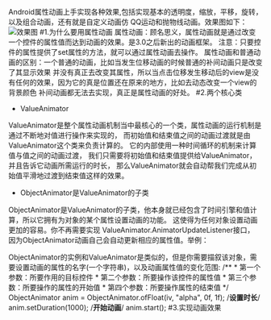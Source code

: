 Android属性动画上手实现各种效果,包括实现基本的透明度，缩放，平移，旋转，以及组合动画，还有就是自定义动画仿
QQ运动和抛物线动画。效果图如下：
![效果图](https://github.com/linglongxin24/AnimatorDemo/blob/master/screenshorts/effect.gif?raw=true)
#1.为什么要用属性动画
属性动画：顾名思义，属性动画就是通过改变一个控件的属性值而达到动画的效果。是3.0之后新出的动画框架。
注意：只要控件的属性提供了set属性的方法，就可以通过属性动画去操作。
属性动画和普通动画的区别：一个普通的动画，比如当发生位移动画的时候普通的补间动画只是改变了其显示效果
并没有真正去改变其属性，所以当点击位移发生移动后的view是没有任何的效果，因为它的真是位置还在原来的地方，比如去动态改变一个view的背景颜色
补间动画都无法去实现，真正是属性动画的好处。
#2.两个核心类

 * ValueAnimator 
 
 ValueAnimator是整个属性动画机制当中最核心的一个类，属性动画的运行机制是通过不断地对值进行操作来实现的，
 而初始值和结束值之间的动画过渡就是由ValueAnimator这个类来负责计算的。
 它的内部使用一种时间循环的机制来计算值与值之间的动画过渡，
 我们只需要将初始值和结束值提供给ValueAnimator，并且告诉它动画所需运行的时长，
 那么ValueAnimator就会自动帮我们完成从初始值平滑地过渡到结束值这样的效果。
 
  * ObjectAnimator是ValueAnimator的子类
  
  ObjectAnimator是ValueAnimator的子类，他本身就已经包含了时间引擎和值计算，所以它拥有为对象的某个属性设置动画的功能。
  这使得为任何对象设置动画更加的容易。你不再需要实现 ValueAnimator.AnimatorUpdateListener接口，
  因为ObjectAnimator动画自己会自动更新相应的属性值。举例：
  
  ObjectAnimator的实例和ValueAnimator是类似的，但是你需要描叙该对象，需要设置动画的属性的名字(一个字符串)，以及动画属性值的变化范围:
   /**
    * 第一个参数：所要作用的目标控件
    * 第二个参数：所要操作该控件的属性值
    * 第三个参数：所要操作的属性的开始值
    * 第四个参数：所要操作属性的结束值
    */
  ObjectAnimator anim = ObjectAnimator.ofFloat(iv, "alpha", 0f, 1f);
  /**设置时长**/
  anim.setDuration(1000);
   /**开始动画**/
  anim.start();
#3.实现动画效果

